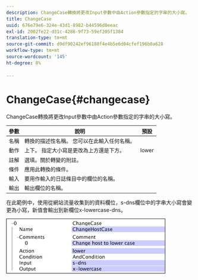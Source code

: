 ```yaml
---
description: ChangeCase轉換將更改Input參數中由Action參數指定的字串的大小寫。
title: ChangeCase
uuid: 676e79e6-324e-43d1-8982-b44596d0eeac
exl-id: 2002fe22-d31c-4286-9f73-59ef205f1384
translation-type: tm+mt
source-git-commit: d9df90242ef96188f4e4b5e6d04cfef196b0a628
workflow-type: tm+mt
source-wordcount: '145'
ht-degree: 8%

---
```


# ChangeCase{#changecase}

ChangeCase轉換將更改Input參數中由Action參數指定的字串的大小寫。

| 參數 | 說明 | 預設 |
|---|---|---|
| 名稱 | 轉換的描述性名稱。 您可以在此輸入任何名稱。 |  |
| 動作 | 上下。 指定大小寫是更改為上方還是下方。 | lower |
| 註解 | 選填。關於轉變的附註。 |  |
| 條件 | 應用此轉換的條件。 |  |
| 輸入 | 要用作輸入的日誌條目中的欄位的名稱。 |  |
| 輸出 | 輸出欄位的名稱。 |  |

在此範例中，使用從網站流量收集到的資料欄位，s-dns欄位中的字串大小寫會變更為小寫，新值會輸出到新欄位x-lowercase-dns。

![](assets/cfg_TransformationType_ChangeCase.png)
